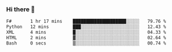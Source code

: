 ### Hi there 👋

<!--
**gustavkrist/gustavkrist** is a ✨ _special_ ✨ repository because its `README.md` (this file) appears on your GitHub profile.

Here are some ideas to get you started:

- 🔭 I’m currently working on ...
- 🌱 I’m currently learning ...
- 👯 I’m looking to collaborate on ...
- 🤔 I’m looking for help with ...
- 💬 Ask me about ...
- 📫 How to reach me: ...
- 😄 Pronouns: ...
- ⚡ Fun fact: ...
-->

<!--START_SECTION:waka-->

```txt
F#       1 hr 17 mins    ████████████████████░░░░░   79.76 %
Python   12 mins         ███░░░░░░░░░░░░░░░░░░░░░░   12.43 %
XML      4 mins          █░░░░░░░░░░░░░░░░░░░░░░░░   04.33 %
HTML     2 mins          ▓░░░░░░░░░░░░░░░░░░░░░░░░   02.64 %
Bash     0 secs          ▒░░░░░░░░░░░░░░░░░░░░░░░░   00.74 %
```

<!--END_SECTION:waka-->
